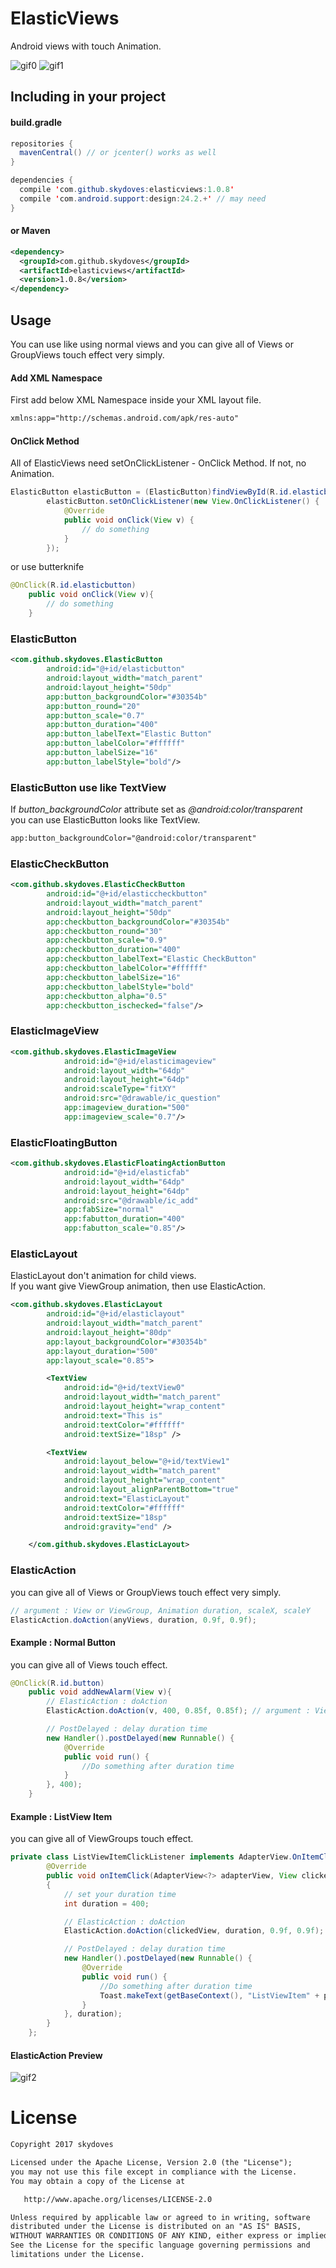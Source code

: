 # ElasticViews
Android views with touch Animation.

![gif0](https://cloud.githubusercontent.com/assets/24237865/22188970/cc138f6a-e15c-11e6-8a17-a8bccb3e6dcd.gif)
![gif1](https://cloud.githubusercontent.com/assets/24237865/22190352/148831ac-e166-11e6-8b4a-9617f18242da.gif)

 
## Including in your project
#### build.gradle
```java
repositories {
  mavenCentral() // or jcenter() works as well
}

dependencies {
  compile 'com.github.skydoves:elasticviews:1.0.8'
  compile 'com.android.support:design:24.2.+' // may need
}
```

#### or Maven
```xml
<dependency>
  <groupId>com.github.skydoves</groupId>
  <artifactId>elasticviews</artifactId>
  <version>1.0.8</version>
</dependency>
```
    
## Usage
You can use like using normal views and you can give all of Views or GroupViews touch effect very simply.

#### Add XML Namespace
First add below XML Namespace inside your XML layout file.

```xml
xmlns:app="http://schemas.android.com/apk/res-auto"
```

#### OnClick Method
All of ElasticViews need setOnClickListener - OnClick Method. If not, no Animation. 
```java
ElasticButton elasticButton = (ElasticButton)findViewById(R.id.elasticbutton);
        elasticButton.setOnClickListener(new View.OnClickListener() {
            @Override
            public void onClick(View v) {
                // do something
            }
        });
```

or use butterknife
```java
@OnClick(R.id.elasticbutton)
    public void onClick(View v){
        // do something
    }
```

### ElasticButton
```xml
<com.github.skydoves.ElasticButton
        android:id="@+id/elasticbutton"
        android:layout_width="match_parent"
        android:layout_height="50dp"
        app:button_backgroundColor="#30354b"
        app:button_round="20"
        app:button_scale="0.7"
        app:button_duration="400"
        app:button_labelText="Elastic Button"
        app:button_labelColor="#ffffff"
        app:button_labelSize="16"
        app:button_labelStyle="bold"/>
```

### ElasticButton use like TextView
If _button_backgroundColor_ attribute set as _@android:color/transparent_ <br>
you can use ElasticButton looks like TextView.
```xml
app:button_backgroundColor="@android:color/transparent"
```

### ElasticCheckButton
```xml
<com.github.skydoves.ElasticCheckButton
        android:id="@+id/elasticcheckbutton"
        android:layout_width="match_parent"
        android:layout_height="50dp"
        app:checkbutton_backgroundColor="#30354b"
        app:checkbutton_round="30"
        app:checkbutton_scale="0.9"
        app:checkbutton_duration="400"
        app:checkbutton_labelText="Elastic CheckButton"
        app:checkbutton_labelColor="#ffffff"
        app:checkbutton_labelSize="16"
        app:checkbutton_labelStyle="bold"
        app:checkbutton_alpha="0.5"
        app:checkbutton_ischecked="false"/>
```

### ElasticImageView
```xml
<com.github.skydoves.ElasticImageView
            android:id="@+id/elasticimageview"
            android:layout_width="64dp"
            android:layout_height="64dp"
            android:scaleType="fitXY"
            android:src="@drawable/ic_question"
            app:imageview_duration="500"
            app:imageview_scale="0.7"/>
```

### ElasticFloatingButton
```xml
<com.github.skydoves.ElasticFloatingActionButton
            android:id="@+id/elasticfab"
            android:layout_width="64dp"
            android:layout_height="64dp"
            android:src="@drawable/ic_add"
            app:fabSize="normal"
            app:fabutton_duration="400"
            app:fabutton_scale="0.85"/>
```

### ElasticLayout
ElasticLayout don't animation for child views.<br>
If you want give ViewGroup animation, then use ElasticAction.
```xml
<com.github.skydoves.ElasticLayout
        android:id="@+id/elasticlayout"
        android:layout_width="match_parent"
        android:layout_height="80dp"
        app:layout_backgroundColor="#30354b"
        app:layout_duration="500"
        app:layout_scale="0.85">

        <TextView
            android:id="@+id/textView0"
            android:layout_width="match_parent"
            android:layout_height="wrap_content"
            android:text="This is"
            android:textColor="#ffffff"
            android:textSize="18sp" />

        <TextView
            android:layout_below="@+id/textView1"
            android:layout_width="match_parent"
            android:layout_height="wrap_content"
            android:layout_alignParentBottom="true"
            android:text="ElasticLayout"
            android:textColor="#ffffff"
            android:textSize="18sp"
            android:gravity="end" />

    </com.github.skydoves.ElasticLayout>
```

### ElasticAction
you can give all of Views or GroupViews touch effect very simply.<br>
```java
// argument : View or ViewGroup, Animation duration, scaleX, scaleY
ElasticAction.doAction(anyViews, duration, 0.9f, 0.9f);
```

#### Example : Normal Button
you can give all of Views touch effect.
```java
@OnClick(R.id.button)
    public void addNewAlarm(View v){
        // ElasticAction : doAction
        ElasticAction.doAction(v, 400, 0.85f, 0.85f); // argument : View or ViewGroup, duration, scaleX, scaleY

        // PostDelayed : delay duration time
        new Handler().postDelayed(new Runnable() {
            @Override
            public void run() {
                //Do something after duration time
            }
        }, 400);
    }
```

#### Example : ListView Item
you can give all of ViewGroups touch effect.
```java
private class ListViewItemClickListener implements AdapterView.OnItemClickListener{
        @Override
        public void onItemClick(AdapterView<?> adapterView, View clickedView, final int pos, long id)
        {
            // set your duration time
            int duration = 400;

            // ElasticAction : doAction
            ElasticAction.doAction(clickedView, duration, 0.9f, 0.9f); // argument : View or ViewGroup, duration, scaleX, scaleY

            // PostDelayed : delay duration time
            new Handler().postDelayed(new Runnable() {
                @Override
                public void run() {
                    //Do something after duration time
                    Toast.makeText(getBaseContext(), "ListViewItem" + pos, Toast.LENGTH_SHORT).show();
                }
            }, duration);
        }
    };
```

#### ElasticAction Preview
![gif2](https://cloud.githubusercontent.com/assets/24237865/22189011/14bc94aa-e15d-11e6-9078-2dfc9d97ef87.gif)


# License
```xml
Copyright 2017 skydoves

Licensed under the Apache License, Version 2.0 (the "License");
you may not use this file except in compliance with the License.
You may obtain a copy of the License at

   http://www.apache.org/licenses/LICENSE-2.0

Unless required by applicable law or agreed to in writing, software
distributed under the License is distributed on an "AS IS" BASIS,
WITHOUT WARRANTIES OR CONDITIONS OF ANY KIND, either express or implied.
See the License for the specific language governing permissions and
limitations under the License.
```
